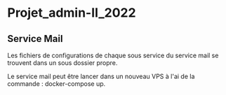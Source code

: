 # Projet_admin-II_2022
## Service Mail

Les fichiers de configurations de chaque sous service du service mail se trouvent dans un sous dossier propre.

Le service mail peut être lancer dans un nouveau VPS à l'ai de la commande : docker-compose up.